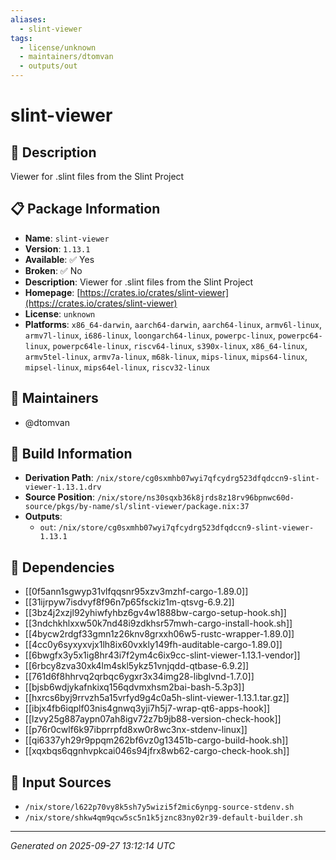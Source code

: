```yaml
---
aliases:
  - slint-viewer
tags:
  - license/unknown
  - maintainers/dtomvan
  - outputs/out
---
```


# slint-viewer

## 📝 Description

Viewer for .slint files from the Slint Project

## 📋 Package Information

- **Name**: `slint-viewer`
- **Version**: `1.13.1`
- **Available**: ✅ Yes
- **Broken**: ✅ No
- **Description**: Viewer for .slint files from the Slint Project
- **Homepage**: [https://crates.io/crates/slint-viewer](https://crates.io/crates/slint-viewer)
- **License**: `unknown`
- **Platforms**: `x86_64-darwin`, `aarch64-darwin`, `aarch64-linux`, `armv6l-linux`, `armv7l-linux`, `i686-linux`, `loongarch64-linux`, `powerpc-linux`, `powerpc64-linux`, `powerpc64le-linux`, `riscv64-linux`, `s390x-linux`, `x86_64-linux`, `armv5tel-linux`, `armv7a-linux`, `m68k-linux`, `mips-linux`, `mips64-linux`, `mipsel-linux`, `mips64el-linux`, `riscv32-linux`
## 👥 Maintainers

- @dtomvan


## 🔧 Build Information

- **Derivation Path**: `/nix/store/cg0sxmhb07wyi7qfcydrg523dfqdccn9-slint-viewer-1.13.1.drv`
- **Source Position**: `/nix/store/ns30sqxb36k8jrds8z18rv96bpnwc60d-source/pkgs/by-name/sl/slint-viewer/package.nix:37`
- **Outputs**:
  - `out`:  `/nix/store/cg0sxmhb07wyi7qfcydrg523dfqdccn9-slint-viewer-1.13.1`

## 🔗 Dependencies

- [[0f5ann1sgwyp31vlfqqsnr95xzv3mzhf-cargo-1.89.0]]
- [[31ijrpyw7isdvyf8f96n7p65fsckiz1m-qtsvg-6.9.2]]
- [[3bz4j2xzjl92yhiwfyhbz6gv4w1888bw-cargo-setup-hook.sh]]
- [[3ndchkhlxxw50k7nd48i9zdkhsr57mwh-cargo-install-hook.sh]]
- [[4bycw2rdgf33gmn1z26knv8grxxh06w5-rustc-wrapper-1.89.0]]
- [[4cc0y6syxyxvjx1lh8ix60vxkly149fh-auditable-cargo-1.89.0]]
- [[6bwgfx3y5x1ig8hr43i7f2ym4c6ix9cc-slint-viewer-1.13.1-vendor]]
- [[6rbcy8zva30xk4lm4skl5ykz51vnjqdd-qtbase-6.9.2]]
- [[761d6f8hhrvq2qrbqc6ygxr3x34img28-libglvnd-1.7.0]]
- [[bjsb6wdjykafnkixq156qdvmxhsm2bai-bash-5.3p3]]
- [[hxrcs6byj9rrvzh5a15vrfyd9g4c0a5h-slint-viewer-1.13.1.tar.gz]]
- [[ibjx4fb6iqplf03nis4gnwq3yji7h5j7-wrap-qt6-apps-hook]]
- [[lzvy25g887aypn07ah8igv72z7b9jb88-version-check-hook]]
- [[p76r0cwlf6k97ibprrpfd8xw0r8wc3nx-stdenv-linux]]
- [[qi6337yh29r9ppqm262bf6vz0g13451b-cargo-build-hook.sh]]
- [[xqxbqs6qgnhvpkcai046s94jfrx8wb62-cargo-check-hook.sh]]

## 📁 Input Sources

- `/nix/store/l622p70vy8k5sh7y5wizi5f2mic6ynpg-source-stdenv.sh`
- `/nix/store/shkw4qm9qcw5sc5n1k5jznc83ny02r39-default-builder.sh`

---
*Generated on 2025-09-27 13:12:14 UTC*
